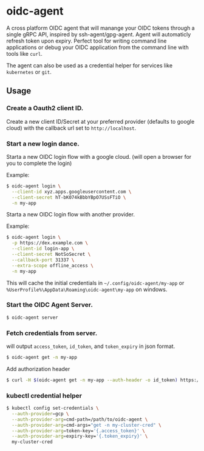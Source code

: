 # oidc-agent

A cross platform OIDC agent that will manange your OIDC tokens through a single gRPC API,
inspired by ssh-agent/gpg-agent. Agent will automaticly refresh token upon expiry. Perfect
tool for writing command line applications or debug your OIDC application from the command line
with tools like `curl`.

The agent can also be used as a credential helper for services like `kubernetes` or `git`.

## Usage

### Create a Oauth2 client ID.

Create a new client ID/Secret at your preferred provider (defaults to google cloud)
with the callback url set to `http://localhost`.

### Start a new login dance.

Starta a new OIDC login flow with a google cloud. (will open a browser for you to complete the login)

Example:
```bash
$ oidc-agent login \
  --client-id xyz.apps.googleusercontent.com \
  --client-secret hT-bK074kBbbYBpO7USsFTiO \
  -n my-app
```

Starta a new OIDC login flow with another provider.

Example:
```bash
$ oidc-agent login \
  -p https://dex.example.com \
  --client-id login-app \
  --client-secret NotSoSecret \
  --callback-port 31337 \
  --extra-scope offline_access \
  -n my-app

```

This will cache the initial credentials in `~/.config/oidc-agent/my-app` or `%UserProfile%\AppData\Roaming\oidc-agent\my-app` on windows.

### Start the OIDC Agent Server.

```bash
$ oidc-agent server
```

### Fetch credentials from server.

will output `access_token`, `id_token`, and `token_expiry` in json format.
```bash
$ oidc-agent get -n my-app
```

Add authorization header
```bash
$ curl -H $(oidc-agent get -n my-app --auth-header -o id_token) https://my-app.example.com
```

### kubectl credential helper

```bash
$ kubectl config set-credentials \
  --auth-provider=gcp \
  --auth-provider-arg=cmd-path=/path/to/oidc-agent \
  --auth-provider-arg=cmd-args="get -n my-cluster-cred" \
  --auth-provider-arg=token-key='{.access_token}' \
  --auth-provider-arg=expiry-key='{.token_expiry}' \
  my-cluster-cred
```
